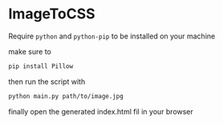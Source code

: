 # ImageToCSS

Require `python` and `python-pip` to be installed on your machine

make sure to

```bash
pip install Pillow
```

then run the script with

```bash
python main.py path/to/image.jpg
```

finally open the generated index.html fil in your browser
